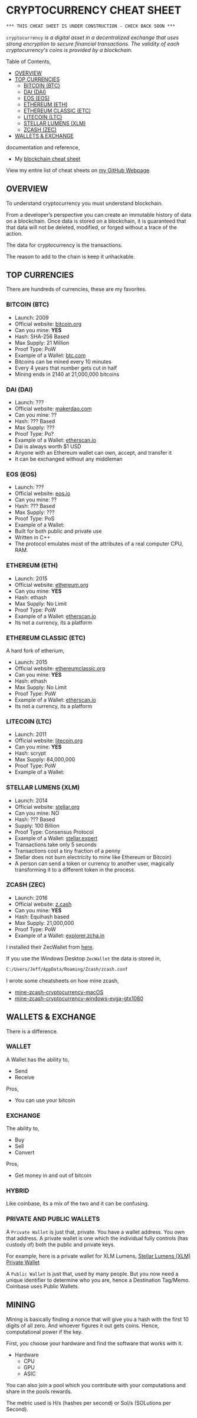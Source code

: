 # CRYPTOCURRENCY CHEAT SHEET

```txt
*** THIS CHEAT SHEET IS UNDER CONSTRUCTION - CHECK BACK SOON ***
```

`cryptocurrency` _is a digital asset in a decentralized
exchange that uses strong encryption to secure financial transactions.
The validity of each cryptocurrency's coins is provided by a blockchain._

Table of Contents,

* [OVERVIEW](https://github.com/JeffDeCola/my-cheat-sheets/tree/master/software/development/software-architectures/blockchain/cryptocurrency-cheat-sheet#overview)
* [TOP CURRENCIES](https://github.com/JeffDeCola/my-cheat-sheets/tree/master/software/development/software-architectures/blockchain/cryptocurrency-cheat-sheet#top-currencies)
  * [BITCOIN (BTC)](https://github.com/JeffDeCola/my-cheat-sheets/tree/master/software/development/software-architectures/blockchain/cryptocurrency-cheat-sheet#bitcoin-btc)
  * [DAI (DAI)](https://github.com/JeffDeCola/my-cheat-sheets/tree/master/software/development/software-architectures/blockchain/cryptocurrency-cheat-sheet#dai-dai)
  * [EOS (EOS)](https://github.com/JeffDeCola/my-cheat-sheets/tree/master/software/development/software-architectures/blockchain/cryptocurrency-cheat-sheet#eos-eos)
  * [ETHEREUM (ETH)](https://github.com/JeffDeCola/my-cheat-sheets/tree/master/software/development/software-architectures/blockchain/cryptocurrency-cheat-sheet#ethereum-eth)
  * [ETHEREUM CLASSIC (ETC)](https://github.com/JeffDeCola/my-cheat-sheets/tree/master/software/development/software-architectures/blockchain/cryptocurrency-cheat-sheet#ethereum-classic-etc)
  * [LITECOIN (LTC)](https://github.com/JeffDeCola/my-cheat-sheets/tree/master/software/development/software-architectures/blockchain/cryptocurrency-cheat-sheet#litecoin-ltc)
  * [STELLAR LUMENS (XLM)](https://github.com/JeffDeCola/my-cheat-sheets/tree/master/software/development/software-architectures/blockchain/cryptocurrency-cheat-sheet#stellar-lumens-xlm)
  * [ZCASH (ZEC)](https://github.com/JeffDeCola/my-cheat-sheets/tree/master/software/development/software-architectures/blockchain/cryptocurrency-cheat-sheet#zcash-zec)
* [WALLETS & EXCHANGE](https://github.com/JeffDeCola/my-cheat-sheets/tree/master/software/development/software-architectures/blockchain/cryptocurrency-cheat-sheet#wallets--exchange)

documentation and reference,

* My
  [blockchain cheat sheet](https://github.com/JeffDeCola/my-cheat-sheets/tree/master/software/development/software-architectures/blockchain/blockchain-cheat-sheet)

View my entire list of cheat sheets on
[my GitHub Webpage](https://jeffdecola.github.io/my-cheat-sheets/).

## OVERVIEW

To understand cryptocurrency you must understand blockchain.

From a developer’s perspective you can create an immutable history of data on a
blockchain. Once data is stored on a blockchain, it
is guaranteed that that data will not be deleted, modified,
or forged without a trace of the action.

The data for cryptocurrency is the transactions.

The reason to add to the chain is keep it unhackable.

## TOP CURRENCIES

There are hundreds of currencies, these are my favorites.

### BITCOIN (BTC)

* Launch: 2009
* Official website:
  [bitcoin.org](https://bitcoin.org/en/)
* Can you mine: **YES**
* Hash: SHA-256 Based
* Max Supply: 21 Million
* Proof Type: PoW
* Example of a Wallet:
  [btc.com](https://btc.com/bc1q7ukm7lezz8qc5mjx9qjnpa7jq059qveqzvt38p)
* Bitcoins can be mined every 10 minutes
* Every 4 years that number gets cut in half
* Mining ends in 2140 at 21,000,000 bitcoins

### DAI (DAI)

* Launch: ???
* Official website:
  [makerdao.com](https://makerdao.com/en/dai)
* Can you mine: ??
* Hash: ??? Based
* Max Supply: ???
* Proof Type: Po?
* Example of a Wallet:
  [etherscan.io](https://etherscan.io/address/0x1e195263ad67ca3daf5772dd824f7d0ae16b9735)
* Dai is always worth $1 USD
* Anyone with an Ethereum wallet can own, accept, and transfer it
* It can be exchanged without any middleman

### EOS (EOS)

* Launch: ???
* Official website:
  [eos.io](https://eos.io/)
* Can you mine: ??
* Hash: ??? Based
* Max Supply: ???
* Proof Type: PoS
* Example of a Wallet:
  []()
* Built for both public and private use
* Written in C++
* The protocol emulates most of the attributes of a real computer
  CPU, RAM.

### ETHEREUM (ETH)

* Launch: 2015
* Official website:
  [ethereum.org](https://www.ethereum.org/)
* Can you mine: **YES**
* Hash: ethash
* Max Supply: No Limit
* Proof Type: PoW
* Example of a Wallet:
  [etherscan.io](https://etherscan.io/address/0x1e195263ad67ca3daf5772dd824f7d0ae16b9735)
* Its not a currency, its a platform

### ETHEREUM CLASSIC (ETC)

A hard fork of etherium,

* Launch: 2015
* Official website:
  [ethereumclassic.org](https://ethereumclassic.org/)
* Can you mine: **YES**
* Hash: ethash
* Max Supply: No Limit
* Proof Type: PoW
* Example of a Wallet:
  [etherscan.io](https://etherscan.io/address/0x1e195263ad67ca3daf5772dd824f7d0ae16b9735)
* Its not a currency, its a platform

### LITECOIN (LTC)

* Launch: 2011
* Official website:
  [litecoin.org](https://litecoin.org/)
* Can you mine: **YES**
* Hash: scrypt
* Max Supply: 84,000,000
* Proof Type: PoW
* Example of a Wallet:
  []()

### STELLAR LUMENS (XLM)

* Launch: 2014
* Official website:
  [stellar.org](https://www.stellar.org/)
* Can you mine: NO
* Hash: ??? Based
* Supply: 100 Billion
* Proof Type: Consensus Protocol
* Example of a Wallet:
  [stellar.expert](https://stellar.expert/explorer/public/account/GBWTLKXCMOW3OGCVUQBBMK2DK5ZVGWJBRZWTHYVDBM67CHET7YIUJ7IE)
* Transactions take only 5 seconds
* Transactions cost a tiny fraction of a penny
* Stellar does not burn electricity to mine like Ethereum or Bitcoin)
* A person can send a token or currency to another user, magically
  transforming it to a different token in the process.

### ZCASH (ZEC)

* Launch: 2016
* Official website:
  [z.cash](https://z.cash/)
* Can you mine: **YES**
* Hash: Equihash based
* Max Supply: 21,000,000
* Proof Type: PoW
* Example of a Wallet:
  [explorer.zcha.in](https://explorer.zcha.in/accounts/t1dsSDxhm8WN5XistRCkezFXsdTqsFAx7gE)

I installed their ZecWallet from
[here](https://z.cash/download/).

If you use the Windows Desktop `ZecWallet` the data is stored in,

```txt
C:/Users/Jeff/AppData/Roaming/Zcash/zcash.conf
```

I wrote some cheatsheets on how mine zcash,

* [mine-zcash-cryptocurrency-macOS](https://github.com/JeffDeCola/my-cheat-sheets/tree/master/software/development/software-architectures/blockchain/mine-zcash-cryptocurrency-macos)
* [mine-zcash-cryptocurrency-windows-evga-gtx1080](https://github.com/JeffDeCola/my-cheat-sheets/tree/master/software/development/software-architectures/blockchain/mine-zcash-cryptocurrency-windows-evga-gtx1080)

## WALLETS & EXCHANGE

There is a difference.

### WALLET

A Wallet has the ability to,

* Send
* Receive

Pros,

* You can use your bitcoin

### EXCHANGE

The ability to,

* Buy
* Sell
* Convert

Pros,

* Get money in and out of bitcoin

### HYBRID

Like coinbase, its a mix of the two and it can be confusing.

### PRIVATE AND PUBLIC WALLETS

A `Private Wallet` is just that, private.
You have a wallet address.  You own that address.
A private wallet is one which the individual fully controls
(has custody of) both the public and private keys.

For example, here is a private wallet for XLM Lumens,
[Stellar Lumens (XLM) Private Wallet](https://stellar.expert/explorer/public/account/GBKIQHJT7QP6JVLQZRHR7XQMKBFCN5ZCB5BZMEAGVTTZIJTBBZANMTK5)

A `Public Wallet` is just that, used by many people.
But you now need a unique identifier to determine who you are,
hence a Destination Tag/Memo. Coinbase uses Public Wallets.

## MINING

Mining is basically finding a nonce that will give
you a hash with the first 10 digits of all zero.
And whoever figures it out gets coins.
Hence, computational power if the key.

First, you choose your hardware and find the software that works with it.

* Hardware
  * CPU
  * GPU
  * ASIC

You can also join a pool which you contribute with your
computations and share in the pools rewards.

The metric used is H/s (hashes per second)
or Sol/s (SOLutions per Second).
